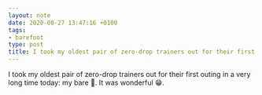 ```yaml
---
layout: note
date: 2020-08-27 13:47:16 +0100
tags:
- barefoot
type: post
title: I took my oldest pair of zero-drop trainers out for their first outing
---
```


I took my oldest pair of zero-drop trainers out for their first outing in a very long time today: my bare 👣. It was wonderful 😁.
